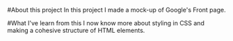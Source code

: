 #About this project
In this project I made a mock-up of Google's Front page.

#What I've learn from this
I now know more about styling in CSS and making a cohesive structure of HTML elements.
